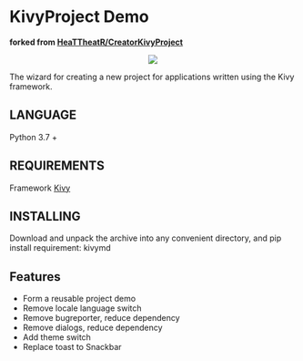 KivyProject Demo
==================

**forked from [HeaTTheatR/CreatorKivyProject](https://github.com/HeaTTheatR/CreatorKivyProject)**

<p align="center">
  <img src="https://raw.githubusercontent.com/cooolr/KivyProject/master/previous.jpg">
</p>

The wizard for creating a new project for applications written using the Kivy framework.

LANGUAGE
--------
Python 3.7 +

REQUIREMENTS
------------
Framework [Kivy](http://kivy.org)

INSTALLING
---------
Download and unpack the archive into any convenient directory, and pip install requirement: kivymd

Features
---------
- Form a reusable project demo
- Remove locale language switch
- Remove bugreporter, reduce dependency
- Remove dialogs, reduce dependency
- Add theme switch
- Replace toast to Snackbar
